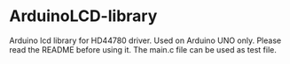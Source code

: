 # ArduinoLCD-library
Arduino lcd library for HD44780 driver.
Used on Arduino UNO only.
Please read the README before using it.
The main.c file can be used as test file.
